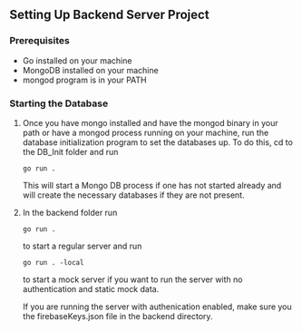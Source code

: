 ## Setting Up Backend Server Project

### Prerequisites
- Go installed on your machine
- MongoDB installed on your machine
- mongod program is in your PATH 
### Starting the Database 
1. Once you have mongo installed and have the mongod binary in your path or have a mongod process running on your machine, run the database initialization program to set the databases up.
To do this, cd to the DB_Init folder and run
    ```
    go run .
    ```
    This will start a Mongo DB process if one has not started already and will create the necessary databases if they are not present. 

2. In the backend folder run 
    ``` 
    go run .
    ``` 
    to start a regular server and run 
    ``` 
    go run . -local
    ``` 
    to start a mock server if you want to run the server with no authentication and static mock data.

    If you are running the server with authenication enabled, make sure you the firebaseKeys.json file in the backend directory. 

